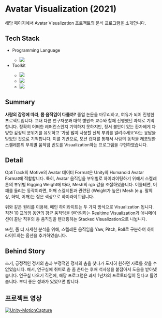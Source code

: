 <h1>Avatar Visualization (2021)</h1>
<p>해당 페이지에서 Avatar Visualization 프로젝트의 분석 프로그램을 소개합니다.</p>

<h2>Tech Stack</h2>
<ul>
  <li>Programming Language</li>
  <ul>
    <li><img src="https://img.shields.io/badge/C Sharp-239120?style=flat-square&logo=c-sharp&logoColor=white"/></li>
  </ul>
  <li>Toolkit</li>
  <ul>
    <li><img src="https://img.shields.io/badge/Unity-000000?style=flat-square&logo=Unity&logoColor=white"/></li>
    <li><img src="https://img.shields.io/badge/OptiTrack-000000?style=flat-square&logo=Unity&logoColor=white"/></li>
    <li><img src="https://img.shields.io/badge/Mixamo-FF0000?style=flat-square&logo=Adobe&logoColor=white"/></li>
  </ul>
</ul>

<h2>Summary</h2>
<p><b>사람의 감정에 따라, 몸 움직임이 다를까?</b> 졸업 논문을 마무리하고, 여유가 되어 진행한 프로젝트입니다. 교내 다른 연구자분과 대학 병원측 교수와 함께 진행했던 과제로 기억합니다. 정확히 어떠한 레퍼런스인지 기억하지 못하지만, 정서 불안이 있는 환자에게 다양한 감정의 분위기를 유도하고 '가장 많이 사용할 신체 부위를 알려주세요'라는 응답을 받았던 것으로 기억합니다. 이를 기반으로, 모션 캡처를 통해서 사람의 동작을 레코딩한 스켈레톤의 부위별 움직임 빈도를 Visualization하는 프로그램을 구현하였습니다. </p>

<h2>Detail</h2>
<p>OptiTrack의 Motive의 Avatar 데이터 Format은 Unity의 Humanoid Avatar Format에 적합합니다. 특히, Avatar 움직임을 부위별로 하이라이팅하기 위해서 스켈레톤의 부위별 Rigging Weight에 따라, Mesh의 rgb 값을 조절하였습니다. 이를테면, 어깨를 돌리는 동작이라면, 어깨 스켈레톤과 관련된 (Weight가 높은) Mesh (e.g. 팔의 상, 하박, 어깨)는 짙은 색상으로 하이라이트됩니다.</p>
<p>위와 같은 원리를 이용해, 메인 하이라이트는 두 가지 방식으로 Visualization 됩니다. 직전 10 프레임 동안의 평균 움직임을 렌더링하는 Realtime Visualization과 애니메이션이 끝난 직후의 총 움직임을 렌더링하는 Stacked Visualization으로 나뉩니다.</p>
<p>또한, 좀 더 자세한 분석을 위해, 스켈레톤 움직임을 Yaw, Pitch, Roll로 구분하여 하이라이트하는 옵션을 추가하였습니다.</p>

<h2>Behind Story</h2>
<p>초기, 긍정적인 정서의 춤과 부정적인 정서의 춤을 찾다가 도저히 원하던 자료를 찾을 수 없었습니다. 해서, 연구실에 취미로 춤 좀 춘다는 후배 석사생을 붙잡아서 도움을 받아냈습니다. 연구실 나오기 직전에, 해당 프로그램은 과제 1년차의 프로토타입이 된다고 들었습니다. 부디 좋은 성과가 있었으면 합니다.</p>

<h2>프로젝트 영상</h2>

[![Unity-MotionCapture](http://img.youtube.com/vi/YxoRnT_WZvE/0.jpg)](http://www.youtube.com/watch?v=YxoRnT_WZvE "AvatarVisualization")

